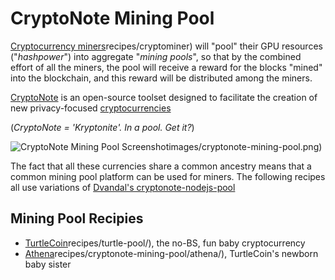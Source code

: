 # CryptoNote Mining Pool

[Cryptocurrency miners](https://geek-cookbook.funkypenguin.co.nz/)recipes/cryptominer) will "pool" their GPU resources ("_hashpower_") into aggregate "_mining pools_", so that by the combined effort of all the miners, the pool will receive a reward for the blocks "mined" into the blockchain, and this reward will be distributed among the miners.

[CryptoNote](https://cryptonote.org/) is an open-source toolset designed to facilitate the creation of new privacy-focused  [cryptocurrencies](https://cryptonote.org/coins)

(_CryptoNote = 'Kryptonite'. In a pool. Get it?_)

![CryptoNote Mining Pool Screenshot](https://geek-cookbook.funkypenguin.co.nz/)images/cryptonote-mining-pool.png)

The fact that all these currencies share a common ancestry means that a common mining pool platform can be used for miners. The following recipes all use variations of [Dvandal's cryptonote-nodejs-pool ](https://github.com/dvandal/cryptonote-nodejs-pool)

## Mining Pool Recipies

* [TurtleCoin](https://geek-cookbook.funkypenguin.co.nz/)recipes/turtle-pool/), the no-BS, fun baby cryptocurrency
* [Athena](https://geek-cookbook.funkypenguin.co.nz/)recipes/cryptonote-mining-pool/athena/), TurtleCoin's newborn baby sister
